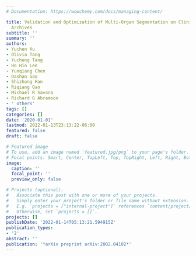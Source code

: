 ```yaml
---
# Documentation: https://wowchemy.com/docs/managing-content/

title: Validation and Optimization of Multi-Organ Segmentation on Clinical Imaging
  Archives
subtitle: ''
summary: ''
authors:
- Yuchen Xu
- Olivia Tang
- Yucheng Tang
- Ho Hin Lee
- Yunqiang Chen
- Dashan Gao
- Shizhong Han
- Riqiang Gao
- Michael R Savona
- Richard G Abramson
- ' others'
tags: []
categories: []
date: '2020-01-01'
lastmod: 2022-01-13T23:13:22-06:00
featured: false
draft: false

# Featured image
# To use, add an image named `featured.jpg/png` to your page's folder.
# Focal points: Smart, Center, TopLeft, Top, TopRight, Left, Right, BottomLeft, Bottom, BottomRight.
image:
  caption: ''
  focal_point: ''
  preview_only: false

# Projects (optional).
#   Associate this post with one or more of your projects.
#   Simply enter your project's folder or file name without extension.
#   E.g. `projects = ["internal-project"]` references `content/project/deep-learning/index.md`.
#   Otherwise, set `projects = []`.
projects: []
publishDate: '2022-01-14T05:13:21.594915Z'
publication_types:
- '2'
abstract: ''
publication: '*arXiv preprint arXiv:2002.04102*'
---
```


